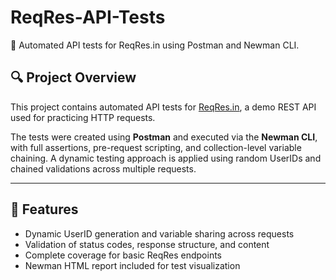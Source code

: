 # ReqRes-API-Tests
🧪 Automated API tests for ReqRes.in using Postman and Newman CLI.


## 🔍 Project Overview

This project contains automated API tests for [ReqRes.in](https://reqres.in), a demo REST API used for practicing HTTP requests.

The tests were created using **Postman** and executed via the **Newman CLI**, with full assertions, pre-request scripting, and collection-level variable chaining. A dynamic testing approach is applied using random UserIDs and chained validations across multiple requests.

---

## 🚀 Features

- Dynamic UserID generation and variable sharing across requests
- Validation of status codes, response structure, and content
- Complete coverage for basic ReqRes endpoints
- Newman HTML report included for test visualization
